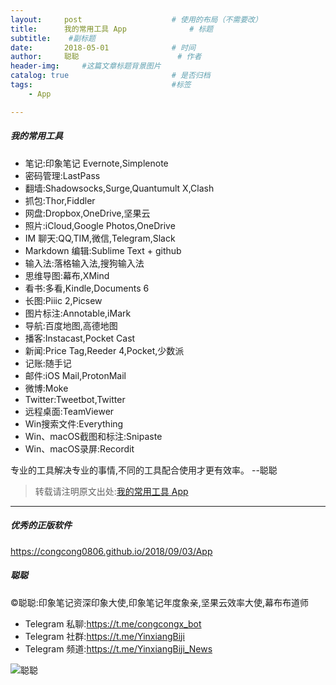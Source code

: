 ```yaml
---
layout:     post                    # 使用的布局（不需要改）
title:      我的常用工具 App              # 标题 
subtitle:    #副标题
date:       2018-05-01              # 时间
author:     聪聪                      # 作者
header-img:     #这篇文章标题背景图片
catalog: true                       # 是否归档
tags:                               #标签
    - App

---
```


##### 我的常用工具
* 笔记:印象笔记 Evernote,Simplenote
* 密码管理:LastPass
* 翻墙:Shadowsocks,Surge,Quantumult X,Clash
* 抓包:Thor,Fiddler
* 网盘:Dropbox,OneDrive,坚果云
* 照片:iCloud,Google Photos,OneDrive
* IM 聊天:QQ,TIM,微信,Telegram,Slack
* Markdown 编辑:Sublime Text + github
* 输入法:落格输入法,搜狗输入法
* 思维导图:幕布,XMind
* 看书:多看,Kindle,Documents 6
* 长图:Piiic 2,Picsew
* 图片标注:Annotable,iMark
* 导航:百度地图,高德地图
* 播客:Instacast,Pocket Cast
* 新闻:Price Tag,Reeder 4,Pocket,少数派
* 记账:随手记
* 邮件:iOS Mail,ProtonMail
* 微博:Moke
* Twitter:Tweetbot,Twitter
* 远程桌面:TeamViewer
* Win搜索文件:Everything
* Win、macOS截图和标注:Snipaste
* Win、macOS录屏:Recordit

专业的工具解决专业的事情,不同的工具配合使用才更有效率。  --聪聪

> 转载请注明原文出处:[我的常用工具 App](https://congcong0806.github.io/2018/05/01/App)

- - - -

##### 优秀的正版软件
<https://congcong0806.github.io/2018/09/03/App>

##### 聪聪
&copy;聪聪:印象笔记资深印象大使,印象笔记年度象亲,坚果云效率大使,幕布布道师

* Telegram 私聊:<https://t.me/congcongx_bot>
* Telegram 社群:<https://t.me/YinxiangBiji>
* Telegram 频道:<https://t.me/YinxiangBiji_News>

![聪聪](https://i.v2ex.co/3wc207g5.png)